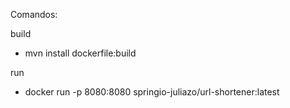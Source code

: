 Comandos: 

build
- mvn install dockerfile:build

run
- docker run -p 8080:8080 springio-juliazo/url-shortener:latest